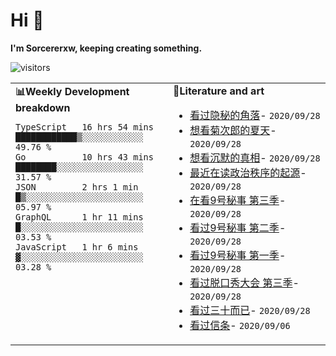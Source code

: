 # Hi 👋

**I'm Sorcererxw, keeping creating something.**

![visitors](https://visitor-badge.glitch.me/badge?page_id=sorcererxw.sorcererx)

<table width="800px">
<tr>
<td valign="top" width="50%">
<b>📊Weekly Development breakdown</b><br />

<!--START_SECTION:waka-->
```text
TypeScript   16 hrs 54 mins  ████████████▒░░░░░░░░░░░░   49.76 % 
Go           10 hrs 43 mins  ████████░░░░░░░░░░░░░░░░░   31.57 % 
JSON         2 hrs 1 min     █▒░░░░░░░░░░░░░░░░░░░░░░░   05.97 % 
GraphQL      1 hr 11 mins    █░░░░░░░░░░░░░░░░░░░░░░░░   03.53 % 
JavaScript   1 hr 6 mins     ▓░░░░░░░░░░░░░░░░░░░░░░░░   03.28 % 
```
<!--END_SECTION:waka-->

<td valign="top" width="50%">
<b>💃Literature and art</b><br />

<!--START_SECTION:douban-->
* <a href='http://movie.douban.com/subject/33404425/' target='_blank'>看过隐秘的角落</a>- <code>2020/09/28</code>
* <a href='http://movie.douban.com/subject/1293359/' target='_blank'>想看菊次郎的夏天</a>- <code>2020/09/28</code>
* <a href='http://movie.douban.com/subject/33447642/' target='_blank'>想看沉默的真相</a>- <code>2020/09/28</code>
* <a href='https://book.douban.com/subject/25971624/' target='_blank'>最近在读政治秩序的起源</a>- <code>2020/09/28</code>
* <a href='http://movie.douban.com/subject/26647711/' target='_blank'>在看9号秘事 第三季</a>- <code>2020/09/28</code>
* <a href='http://movie.douban.com/subject/26341777/' target='_blank'>看过9号秘事 第二季</a>- <code>2020/09/28</code>
* <a href='http://movie.douban.com/subject/20452350/' target='_blank'>看过9号秘事 第一季</a>- <code>2020/09/28</code>
* <a href='http://movie.douban.com/subject/34840339/' target='_blank'>看过脱口秀大会 第三季</a>- <code>2020/09/28</code>
* <a href='http://movie.douban.com/subject/26608230/' target='_blank'>看过三十而已</a>- <code>2020/09/28</code>
* <a href='http://movie.douban.com/subject/30444960/' target='_blank'>看过信条</a>- <code>2020/09/06</code>
<!--END_SECTION:douban-->

</td>
</tr>
</table>
